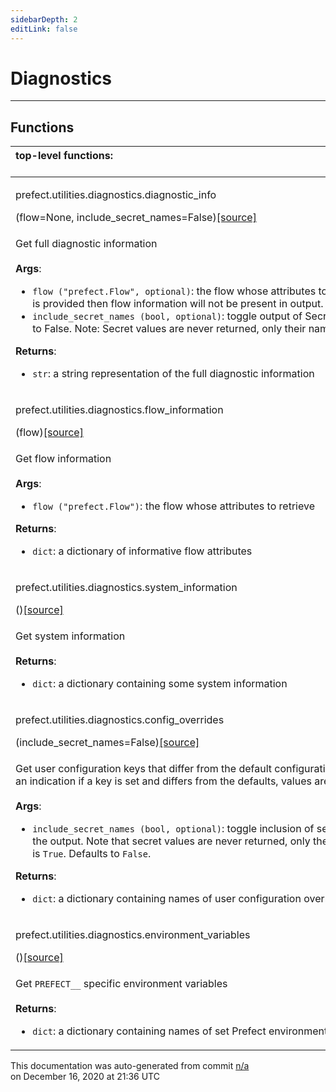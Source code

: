 ```yaml
---
sidebarDepth: 2
editLink: false
---
```

# Diagnostics
---

## Functions
|top-level functions: &nbsp;&nbsp;&nbsp;&nbsp;&nbsp;&nbsp;&nbsp;&nbsp;&nbsp;&nbsp;&nbsp;&nbsp;&nbsp;&nbsp;&nbsp;&nbsp;&nbsp;&nbsp;&nbsp;&nbsp;&nbsp;&nbsp;&nbsp;&nbsp;&nbsp;&nbsp;&nbsp;&nbsp;&nbsp;&nbsp;&nbsp;&nbsp;&nbsp;&nbsp;&nbsp;&nbsp;&nbsp;&nbsp;&nbsp;&nbsp;&nbsp;&nbsp;&nbsp;&nbsp;&nbsp;&nbsp;&nbsp;&nbsp;&nbsp;&nbsp;&nbsp;&nbsp;&nbsp;&nbsp;&nbsp;&nbsp;&nbsp;&nbsp;&nbsp;&nbsp;&nbsp;&nbsp;&nbsp;&nbsp;&nbsp;&nbsp;&nbsp;&nbsp;&nbsp;&nbsp;&nbsp;&nbsp;&nbsp;&nbsp;&nbsp;&nbsp;&nbsp;&nbsp;&nbsp;&nbsp;&nbsp;&nbsp;&nbsp;&nbsp;&nbsp;&nbsp;&nbsp;&nbsp;&nbsp;&nbsp;&nbsp;&nbsp;&nbsp;&nbsp;&nbsp;&nbsp;&nbsp;&nbsp;&nbsp;&nbsp;&nbsp;&nbsp;&nbsp;&nbsp;&nbsp;&nbsp;&nbsp;&nbsp;&nbsp;&nbsp;&nbsp;&nbsp;&nbsp;&nbsp;&nbsp;&nbsp;&nbsp;&nbsp;&nbsp;&nbsp;&nbsp;&nbsp;&nbsp;&nbsp;&nbsp;&nbsp;&nbsp;&nbsp;&nbsp;&nbsp;&nbsp;&nbsp;&nbsp;&nbsp;&nbsp;&nbsp;&nbsp;&nbsp;&nbsp;&nbsp;&nbsp;&nbsp;&nbsp;&nbsp;&nbsp;&nbsp;&nbsp;&nbsp;&nbsp;&nbsp;|
|:----|
 | <div class='method-sig' id='prefect-utilities-diagnostics-diagnostic-info'><p class="prefect-class">prefect.utilities.diagnostics.diagnostic_info</p>(flow=None, include_secret_names=False)<span class="source"><a href="https://github.com/PrefectHQ/prefect/blob/master/src/prefect/utilities/diagnostics.py#L161">[source]</a></span></div>
<p class="methods">Get full diagnostic information<br><br>**Args**:     <ul class="args"><li class="args">`flow ("prefect.Flow", optional)`: the flow whose attributes to retrieve. If no         flow is provided then flow information will not be present in output.     </li><li class="args">`include_secret_names (bool, optional)`: toggle output of Secret names, defaults to False.         Note: Secret values are never returned, only their names.</li></ul> **Returns**:     <ul class="args"><li class="args">`str`: a string representation of the full diagnostic information</li></ul></p>|
 | <div class='method-sig' id='prefect-utilities-diagnostics-flow-information'><p class="prefect-class">prefect.utilities.diagnostics.flow_information</p>(flow)<span class="source"><a href="https://github.com/PrefectHQ/prefect/blob/master/src/prefect/utilities/diagnostics.py#L106">[source]</a></span></div>
<p class="methods">Get flow information<br><br>**Args**:     <ul class="args"><li class="args">`flow ("prefect.Flow")`: the flow whose attributes to retrieve</li></ul> **Returns**:     <ul class="args"><li class="args">`dict`: a dictionary of informative flow attributes</li></ul></p>|
 | <div class='method-sig' id='prefect-utilities-diagnostics-system-information'><p class="prefect-class">prefect.utilities.diagnostics.system_information</p>()<span class="source"><a href="https://github.com/PrefectHQ/prefect/blob/master/src/prefect/utilities/diagnostics.py#L9">[source]</a></span></div>
<p class="methods">Get system information<br><br>**Returns**:     <ul class="args"><li class="args">`dict`: a dictionary containing some system information</li></ul></p>|
 | <div class='method-sig' id='prefect-utilities-diagnostics-config-overrides'><p class="prefect-class">prefect.utilities.diagnostics.config_overrides</p>(include_secret_names=False)<span class="source"><a href="https://github.com/PrefectHQ/prefect/blob/master/src/prefect/utilities/diagnostics.py#L26">[source]</a></span></div>
<p class="methods">Get user configuration keys that differ from the default configuration. Will only return an indication if a key is set and differs from the defaults, values are *not* returned.<br><br>**Args**:     <ul class="args"><li class="args">`include_secret_names (bool, optional)`: toggle inclusion of secret config keys         in the output. Note that secret values are never returned, only their names         when this is `True`. Defaults to `False`.</li></ul> **Returns**:     <ul class="args"><li class="args">`dict`: a dictionary containing names of user configuration overrides</li></ul></p>|
 | <div class='method-sig' id='prefect-utilities-diagnostics-environment-variables'><p class="prefect-class">prefect.utilities.diagnostics.environment_variables</p>()<span class="source"><a href="https://github.com/PrefectHQ/prefect/blob/master/src/prefect/utilities/diagnostics.py#L91">[source]</a></span></div>
<p class="methods">Get `PREFECT__` specific environment variables<br><br>**Returns**:     <ul class="args"><li class="args">`dict`: a dictionary containing names of set Prefect environment variables</li></ul></p>|

<p class="auto-gen">This documentation was auto-generated from commit <a href='https://github.com/PrefectHQ/prefect/commit/n/a'>n/a</a> </br>on December 16, 2020 at 21:36 UTC</p>